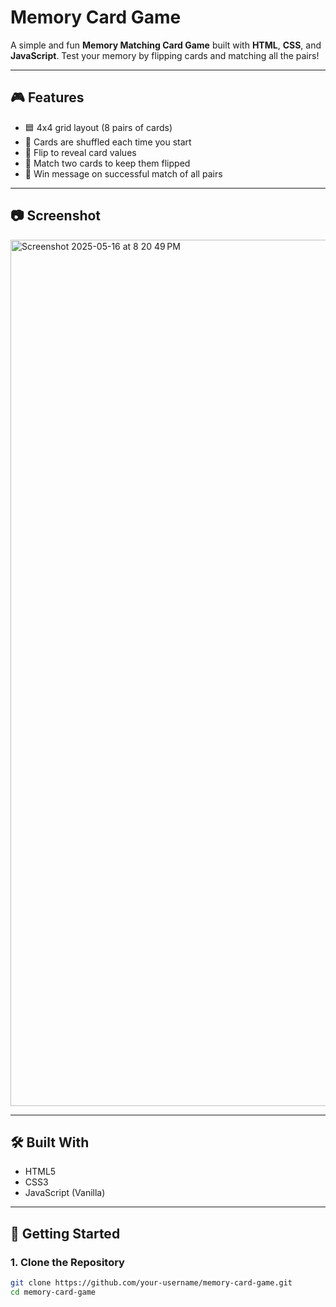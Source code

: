 #  Memory Card Game

A simple and fun **Memory Matching Card Game** built with **HTML**, **CSS**, and **JavaScript**. Test your memory by flipping cards and matching all the pairs!

---

## 🎮 Features

- 🟦 4x4 grid layout (8 pairs of cards)
- 🔁 Cards are shuffled each time you start
- 🧩 Flip to reveal card values
- 🎯 Match two cards to keep them flipped
- 🎉 Win message on successful match of all pairs

---

## 📷 Screenshot

 <img width="1386" alt="Screenshot 2025-05-16 at 8 20 49 PM" src="https://github.com/user-attachments/assets/39a057e9-38c0-4095-a23d-8fcaeff53c00" />


---

## 🛠️ Built With

- HTML5
- CSS3
- JavaScript (Vanilla)

---

## 🚀 Getting Started

### 1. Clone the Repository

```bash
git clone https://github.com/your-username/memory-card-game.git
cd memory-card-game
